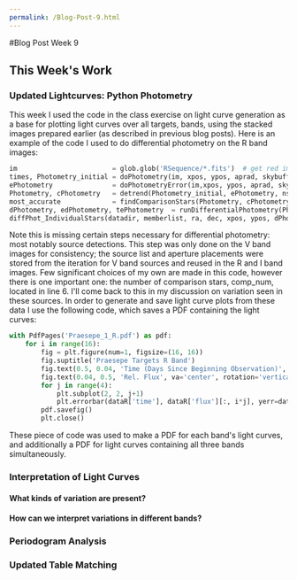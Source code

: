 ```yaml
---
permalink: /Blog-Post-9.html
---
```

#Blog Post Week 9

## This Week's Work

### Updated Lightcurves: Python Photometry

This week I used the code in the class exercise on light curve generation as a base for plotting light curves over all targets, bands, using the stacked images prepared earlier (as described in previous blog posts). Here is an example of the code I used to do differential photometry on the R band images:

~~~ python
im                        = glob.glob('RSequence/*.fits')  # get red images
times, Photometry_initial = doPhotometry(im, xpos, ypos, aprad, skybuff, skywidth, timekey='MJD-OBS')  # aperture phot.
ePhotometry               = doPhotometryError(im,xpos, ypos, aprad, skybuff, skywidth, Photometry_initial, manual=True, xboxcorner=2000, yboxcorner=2000, boxsize=200)  # and error
Photometry, cPhotometry   = detrend(Photometry_initial, ePhotometry, nstars)  # detrend
most_accurate             = findComparisonStars(Photometry, cPhotometry, comp_num=12)  # find our comparisons
dPhotometry, edPhotometry, tePhotometry  = runDifferentialPhotometry(Photometry, ePhotometry, nstars, most_accurate)  # diff photometry
diffPhot_IndividualStars(datadir, memberlist, ra, dec, xpos, ypos, dPhotometry, edPhotometry, tePhotometry,times, 'Praesepe_1_R', wcs_image, most_accurate)  # photometry for targets
~~~

Note this is missing certain steps necessary for differential photometry: most notably source detections. This step was only done on the V band images for consistency; the source list and aperture placements were stored from the iteration for V band sources and reused in the R and I band images. Few significant choices of my own are made in this code, however there is one important one: the number of comparison stars, comp_num, located in line 6. I'll come back to this in my discussion on variation seen in these sources. In order to generate and save light curve plots from these data I use the following code, which saves a PDF containing the light curves:
~~~ python
with PdfPages('Praesepe_1_R.pdf') as pdf:
    for i in range(16):
        fig = plt.figure(num=1, figsize=(16, 16))
        fig.suptitle('Praesepe Targets R Band')
        fig.text(0.5, 0.04, 'Time (Days Since Beginning Observation)', ha='center')
        fig.text(0.04, 0.5, 'Rel. Flux', va='center', rotation='vertical')
        for j in range(4):
            plt.subplot(2, 2, j+1)
            plt.errorbar(dataR['time'], dataR['flux'][:, i*j], yerr=dataR['flux'][:, i*j], fmt='go')
        pdf.savefig()
        plt.close()
~~~
These piece of code was used to make a PDF for each band's light curves, and additionally a PDF for light curves containing all three bands simultaneously.

### Interpretation of Light Curves

#### What kinds of variation are present?

#### How can we interpret variations in different bands?

### Periodogram Analysis

### Updated Table Matching
